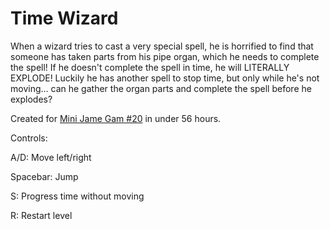 # Time Wizard
When a wizard tries to cast a very special spell, he is horrified to find that someone has taken parts from his pipe organ, which he needs to complete the spell! If he doesn't complete the spell in time, he will LITERALLY EXPLODE! Luckily he has another spell to stop time, but only while he's not moving... can he gather the organ parts and complete the spell before he explodes?

Created for [Mini Jame Gam #20](https://itch.io/jam/mini-jame-gam-20) in under 56 hours.

Controls:

A/D: Move left/right

Spacebar: Jump

S: Progress time without moving

R: Restart level
